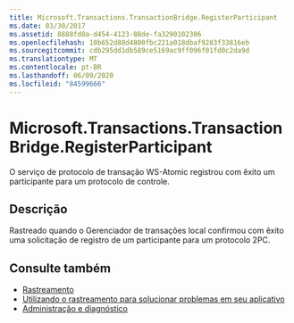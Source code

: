 ```yaml
---
title: Microsoft.Transactions.TransactionBridge.RegisterParticipant
ms.date: 03/30/2017
ms.assetid: 8888fd0a-d454-4123-88de-fa3290102306
ms.openlocfilehash: 10b652d88d4800fbc221a018dbaf9283f33816eb
ms.sourcegitcommit: cdb295dd1db589ce5169ac9ff096f01fd0c2da9d
ms.translationtype: MT
ms.contentlocale: pt-BR
ms.lasthandoff: 06/09/2020
ms.locfileid: "84599666"
---
```

# <a name="microsofttransactionstransactionbridgeregisterparticipant"></a>Microsoft.Transactions.TransactionBridge.RegisterParticipant
O serviço de protocolo de transação WS-Atomic registrou com êxito um participante para um protocolo de controle.  
  
## <a name="description"></a>Descrição  
 Rastreado quando o Gerenciador de transações local confirmou com êxito uma solicitação de registro de um participante para um protocolo 2PC.  
  
## <a name="see-also"></a>Consulte também

- [Rastreamento](index.md)
- [Utilizando o rastreamento para solucionar problemas em seu aplicativo](using-tracing-to-troubleshoot-your-application.md)
- [Administração e diagnóstico](../index.md)
